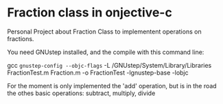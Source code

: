 Fraction class in onjective-c
=============================

Personal Project about Fraction Class to implementent operations on fractions.

You need GNUstep installed, and the compile with this command line:

gcc `gnustep-config --objc-flags` -L /GNUstep/System/Library/Libraries FractionTest.m Fraction.m -o FractionTest -lgnustep-base -lobjc

For the moment is only implemented the 'add' operation, but is in the road the othes basic operations: subtract, multiply, divide

